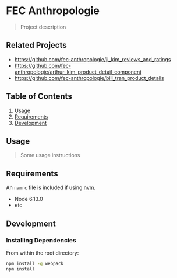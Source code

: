 # FEC Anthropologie

> Project description

## Related Projects

  - https://github.com/fec-anthropologie/ji_kim_reviews_and_ratings
  - https://github.com/fec-anthropologie/arthur_kim_product_detail_component
  - https://github.com/fec-anthropologie/bill_tran_product_details

## Table of Contents

1. [Usage](#Usage)
1. [Requirements](#requirements)
1. [Development](#development)

## Usage

> Some usage instructions

## Requirements

An `nvmrc` file is included if using [nvm](https://github.com/creationix/nvm).

- Node 6.13.0
- etc

## Development

### Installing Dependencies

From within the root directory:

```sh
npm install -g webpack
npm install
```

